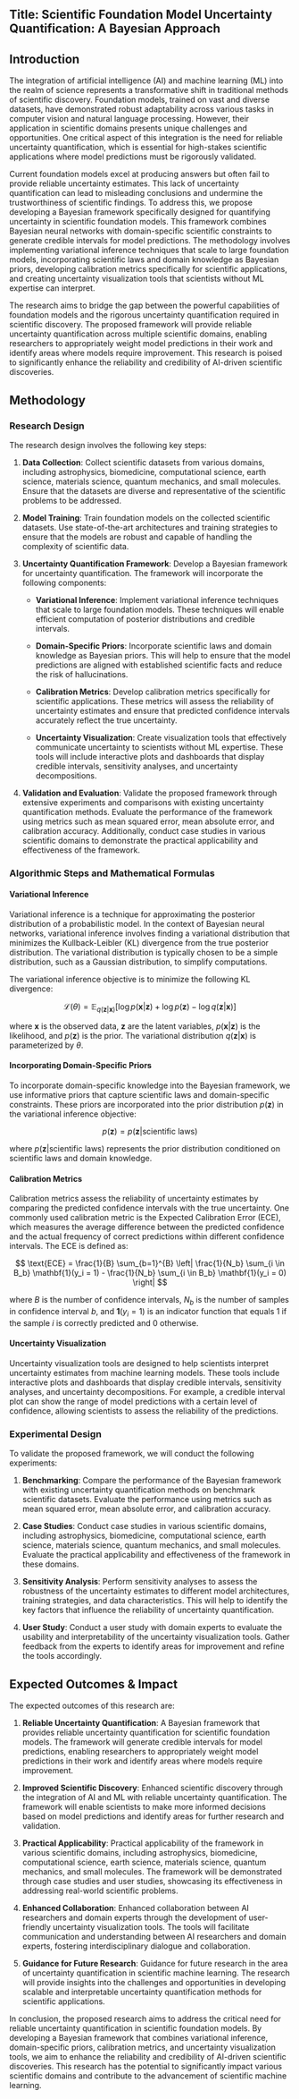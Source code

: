## Title: Scientific Foundation Model Uncertainty Quantification: A Bayesian Approach

## Introduction

The integration of artificial intelligence (AI) and machine learning (ML) into the realm of science represents a transformative shift in traditional methods of scientific discovery. Foundation models, trained on vast and diverse datasets, have demonstrated robust adaptability across various tasks in computer vision and natural language processing. However, their application in scientific domains presents unique challenges and opportunities. One critical aspect of this integration is the need for reliable uncertainty quantification, which is essential for high-stakes scientific applications where model predictions must be rigorously validated.

Current foundation models excel at producing answers but often fail to provide reliable uncertainty estimates. This lack of uncertainty quantification can lead to misleading conclusions and undermine the trustworthiness of scientific findings. To address this, we propose developing a Bayesian framework specifically designed for quantifying uncertainty in scientific foundation models. This framework combines Bayesian neural networks with domain-specific scientific constraints to generate credible intervals for model predictions. The methodology involves implementing variational inference techniques that scale to large foundation models, incorporating scientific laws and domain knowledge as Bayesian priors, developing calibration metrics specifically for scientific applications, and creating uncertainty visualization tools that scientists without ML expertise can interpret.

The research aims to bridge the gap between the powerful capabilities of foundation models and the rigorous uncertainty quantification required in scientific discovery. The proposed framework will provide reliable uncertainty quantification across multiple scientific domains, enabling researchers to appropriately weight model predictions in their work and identify areas where models require improvement. This research is poised to significantly enhance the reliability and credibility of AI-driven scientific discoveries.

## Methodology

### Research Design

The research design involves the following key steps:

1. **Data Collection**: Collect scientific datasets from various domains, including astrophysics, biomedicine, computational science, earth science, materials science, quantum mechanics, and small molecules. Ensure that the datasets are diverse and representative of the scientific problems to be addressed.

2. **Model Training**: Train foundation models on the collected scientific datasets. Use state-of-the-art architectures and training strategies to ensure that the models are robust and capable of handling the complexity of scientific data.

3. **Uncertainty Quantification Framework**: Develop a Bayesian framework for uncertainty quantification. The framework will incorporate the following components:

   - **Variational Inference**: Implement variational inference techniques that scale to large foundation models. These techniques will enable efficient computation of posterior distributions and credible intervals.

   - **Domain-Specific Priors**: Incorporate scientific laws and domain knowledge as Bayesian priors. This will help to ensure that the model predictions are aligned with established scientific facts and reduce the risk of hallucinations.

   - **Calibration Metrics**: Develop calibration metrics specifically for scientific applications. These metrics will assess the reliability of uncertainty estimates and ensure that predicted confidence intervals accurately reflect the true uncertainty.

   - **Uncertainty Visualization**: Create visualization tools that effectively communicate uncertainty to scientists without ML expertise. These tools will include interactive plots and dashboards that display credible intervals, sensitivity analyses, and uncertainty decompositions.

4. **Validation and Evaluation**: Validate the proposed framework through extensive experiments and comparisons with existing uncertainty quantification methods. Evaluate the performance of the framework using metrics such as mean squared error, mean absolute error, and calibration accuracy. Additionally, conduct case studies in various scientific domains to demonstrate the practical applicability and effectiveness of the framework.

### Algorithmic Steps and Mathematical Formulas

#### Variational Inference

Variational inference is a technique for approximating the posterior distribution of a probabilistic model. In the context of Bayesian neural networks, variational inference involves finding a variational distribution that minimizes the Kullback-Leibler (KL) divergence from the true posterior distribution. The variational distribution is typically chosen to be a simple distribution, such as a Gaussian distribution, to simplify computations.

The variational inference objective is to minimize the following KL divergence:

$$ \mathcal{L}(\theta) = \mathbb{E}_{q(\mathbf{z}|\mathbf{x})} [\log p(\mathbf{x}|\mathbf{z}) + \log p(\mathbf{z}) - \log q(\mathbf{z}|\mathbf{x})] $$

where $\mathbf{x}$ is the observed data, $\mathbf{z}$ are the latent variables, $p(\mathbf{x}|\mathbf{z})$ is the likelihood, and $p(\mathbf{z})$ is the prior. The variational distribution $q(\mathbf{z}|\mathbf{x})$ is parameterized by $\theta$.

#### Incorporating Domain-Specific Priors

To incorporate domain-specific knowledge into the Bayesian framework, we use informative priors that capture scientific laws and domain-specific constraints. These priors are incorporated into the prior distribution $p(\mathbf{z})$ in the variational inference objective:

$$ p(\mathbf{z}) = p(\mathbf{z}|\text{scientific laws}) $$

where $p(\mathbf{z}|\text{scientific laws})$ represents the prior distribution conditioned on scientific laws and domain knowledge.

#### Calibration Metrics

Calibration metrics assess the reliability of uncertainty estimates by comparing the predicted confidence intervals with the true uncertainty. One commonly used calibration metric is the Expected Calibration Error (ECE), which measures the average difference between the predicted confidence and the actual frequency of correct predictions within different confidence intervals. The ECE is defined as:

$$ \text{ECE} = \frac{1}{B} \sum_{b=1}^{B} \left| \frac{1}{N_b} \sum_{i \in B_b} \mathbf{1}(y_i = 1) - \frac{1}{N_b} \sum_{i \in B_b} \mathbf{1}(y_i = 0) \right| $$

where $B$ is the number of confidence intervals, $N_b$ is the number of samples in confidence interval $b$, and $\mathbf{1}(y_i = 1)$ is an indicator function that equals 1 if the sample $i$ is correctly predicted and 0 otherwise.

#### Uncertainty Visualization

Uncertainty visualization tools are designed to help scientists interpret uncertainty estimates from machine learning models. These tools include interactive plots and dashboards that display credible intervals, sensitivity analyses, and uncertainty decompositions. For example, a credible interval plot can show the range of model predictions with a certain level of confidence, allowing scientists to assess the reliability of the predictions.

### Experimental Design

To validate the proposed framework, we will conduct the following experiments:

1. **Benchmarking**: Compare the performance of the Bayesian framework with existing uncertainty quantification methods on benchmark scientific datasets. Evaluate the performance using metrics such as mean squared error, mean absolute error, and calibration accuracy.

2. **Case Studies**: Conduct case studies in various scientific domains, including astrophysics, biomedicine, computational science, earth science, materials science, quantum mechanics, and small molecules. Evaluate the practical applicability and effectiveness of the framework in these domains.

3. **Sensitivity Analysis**: Perform sensitivity analyses to assess the robustness of the uncertainty estimates to different model architectures, training strategies, and data characteristics. This will help to identify the key factors that influence the reliability of uncertainty quantification.

4. **User Study**: Conduct a user study with domain experts to evaluate the usability and interpretability of the uncertainty visualization tools. Gather feedback from the experts to identify areas for improvement and refine the tools accordingly.

## Expected Outcomes & Impact

The expected outcomes of this research are:

1. **Reliable Uncertainty Quantification**: A Bayesian framework that provides reliable uncertainty quantification for scientific foundation models. The framework will generate credible intervals for model predictions, enabling researchers to appropriately weight model predictions in their work and identify areas where models require improvement.

2. **Improved Scientific Discovery**: Enhanced scientific discovery through the integration of AI and ML with reliable uncertainty quantification. The framework will enable scientists to make more informed decisions based on model predictions and identify areas for further research and validation.

3. **Practical Applicability**: Practical applicability of the framework in various scientific domains, including astrophysics, biomedicine, computational science, earth science, materials science, quantum mechanics, and small molecules. The framework will be demonstrated through case studies and user studies, showcasing its effectiveness in addressing real-world scientific problems.

4. **Enhanced Collaboration**: Enhanced collaboration between AI researchers and domain experts through the development of user-friendly uncertainty visualization tools. The tools will facilitate communication and understanding between AI researchers and domain experts, fostering interdisciplinary dialogue and collaboration.

5. **Guidance for Future Research**: Guidance for future research in the area of uncertainty quantification in scientific machine learning. The research will provide insights into the challenges and opportunities in developing scalable and interpretable uncertainty quantification methods for scientific applications.

In conclusion, the proposed research aims to address the critical need for reliable uncertainty quantification in scientific foundation models. By developing a Bayesian framework that combines variational inference, domain-specific priors, calibration metrics, and uncertainty visualization tools, we aim to enhance the reliability and credibility of AI-driven scientific discoveries. This research has the potential to significantly impact various scientific domains and contribute to the advancement of scientific machine learning.